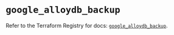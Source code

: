 # `google_alloydb_backup`

Refer to the Terraform Registry for docs: [`google_alloydb_backup`](https://registry.terraform.io/providers/hashicorp/google/6.22.0/docs/resources/alloydb_backup).
